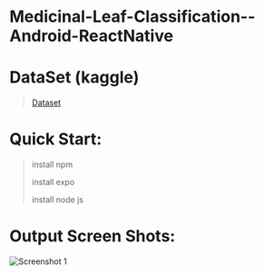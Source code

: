 # Medicinal-Leaf-Classification--Android-ReactNative

# DataSet (kaggle)
>
>[Dataset](https://www.kaggle.com/datasets/aryashah2k/indian-medicinal-leaves-dataset)



# Quick Start:
> install npm
> 
> install expo
> 
> install node js

# Output Screen Shots:

![Screenshot 1](https://github.com/HARISH-B-2001/Medicinal-Leaf-Classification--Android-/edit/main/Output/1.jpg?raw=true)
